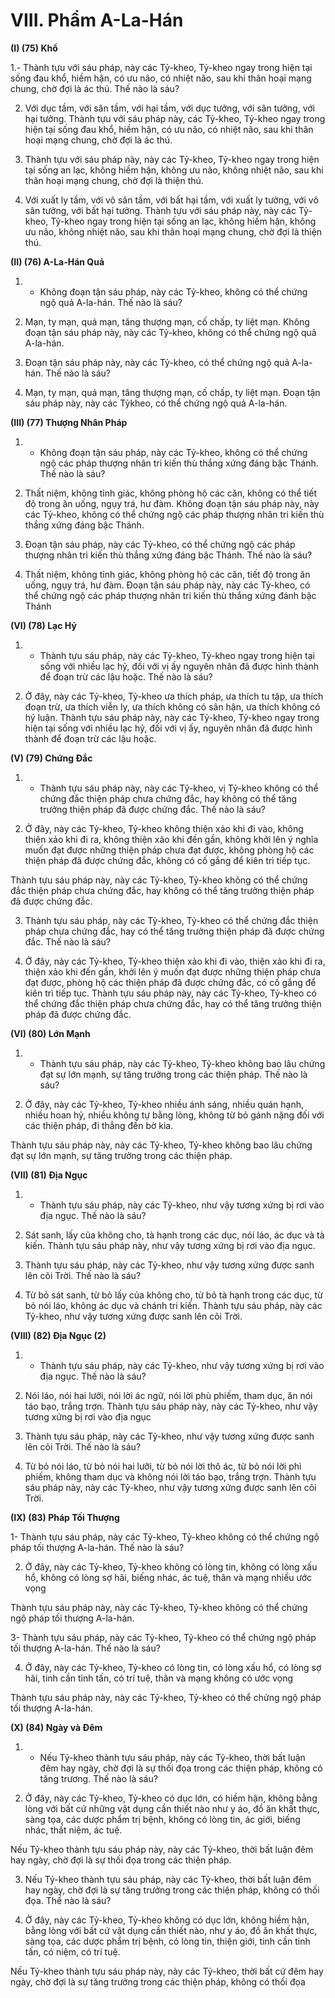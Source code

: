# VIII. Phẩm A-La-Hán

**(I) (75) Khổ**

1.- Thành tựu với sáu pháp, này các Tỷ-kheo, Tỷ-kheo ngay trong hiện tại sống đau khổ, hiềm hận, có
ưu não, có nhiệt não, sau khi thân hoại mạng chung, chờ đợi là ác thú. Thế nào là sáu?

2. Với dục tầm, với sân tầm, với hại tầm, với dục tưởng, với sân tưởng, với hại tưởng. Thành tựu với sáu
pháp này, các Tỷ-kheo, Tỷ-kheo ngay trong hiện tại sống đau khổ, hiềm hận, có ưu não, có nhiệt não,
sau khi thân hoại mạng chung, chờ đợi là ác thú.

3. Thành tựu với sáu pháp này, này các Tỷ-kheo, Tỷ-kheo ngay trong hiện tại sống an lạc, không hiềm
hận, không ưu não, không nhiệt não, sau khi thân hoại mạng chung, chờ đợi là thiện thú.

4. Với xuất ly tầm, với vô sân tầm, với bất hại tầm, với xuất ly tưởng, với vô sân tưởng, với bất hại
tưởng. Thành tựu với sáu pháp này, này các Tỷ-kheo, Tỷ-kheo ngay trong hiện tại sống an lạc, không
hiềm hận, không ưu não, không nhiệt não, sau khi thân hoại mạng chung, chờ đợi là thiện thú.

**(II) (76) A-La-Hán Quả**

1. - Không đoạn tận sáu pháp, này các Tỷ-kheo, không có thể chứng ngộ quả A-la-hán. Thế nào là sáu?

2. Mạn, ty mạn, quá mạn, tăng thượng mạn, cố chấp, ty liệt mạn. Không đoạn tận sáu pháp này, này các
Tỷ-kheo, không có thể chứng ngộ quả A-la-hán.
3. Ðoạn tận sáu pháp này, này các Tỷ-kheo, có thể chứng ngộ quả A-la-hán. Thế nào là sáu?

4. Mạn, ty mạn, quá mạn, tăng thượng mạn, cố chấp, ty liệt mạn. Ðoạn tận sáu pháp này, này các Tỷkheo, có thể chứng ngộ quả A-la-hán.

**(III) (77) Thượng Nhân Pháp**

1. - Không đoạn tận sáu pháp, này các Tỷ-kheo, không có thể chứng ngộ các pháp thượng nhân tri kiến
thù thắng xứng đáng bậc Thánh. Thế nào là sáu?

2. Thất niệm, không tỉnh giác, không phòng hộ các căn, không có thể tiết độ trong ăn uống, ngụy trá, hư
đàm. Không đoạn tận sáu pháp này, này các Tỷ-kheo, không có thể chứng ngộ các pháp thượng nhân tri
kiến thù thắng xứng đáng bậc Thánh.

3. Ðoạn tận sáu pháp, này các Tỷ-kheo, có thể chứng ngộ các pháp thượng nhân tri kiến thù thắng xứng
đáng bậc Thánh. Thế nào là sáu?

4. Thất niệm, không tỉnh giác, không phòng hộ các căn, tiết độ trong ăn uống, ngụy trá, hư đàm. Ðoạn
tận sáu pháp này, này các Tỷ-kheo, có thể chứng ngộ các pháp thượng nhân tri kiến thù thắng xứng đánh
bậc Thánh

**(VI) (78) Lạc Hỷ**

1. - Thành tựu sáu pháp, này các Tỷ-kheo, Tỷ-kheo ngay trong hiện tại sống với nhiều lạc hỷ, đối với vị
ấy nguyên nhân đã được hình thành để đoạn trừ các lậu hoặc. Thế nào là sáu?

2. Ở đây, này các Tỷ-kheo, Tỷ-kheo ưa thích pháp, ưa thích tu tập, ưa thích đoạn trừ, ưa thích viễn ly, ưa
thích không có sân hận, ưa thích không có hý luận. Thành tựu sáu pháp này, này các Tỷ-kheo, Tỷ-kheo
ngay trong hiện tại sống với nhiều lạc hỷ, đối với vị ấy, nguyên nhân đã được hình thành để đoạn trừ các
lậu hoặc.

**(V) (79) Chứng Ðắc**

1. - Thành tựu sáu pháp này, này các Tỷ-kheo, vị Tỷ-kheo không có thể chứng đắc thiện pháp chưa
chứng đắc, hay không có thể tăng trưởng thiện pháp đã được chứng đắc. Thế nào là sáu?

2. Ở đây, này các Tỷ-kheo, Tỷ-kheo không thiện xảo khi đi vào, không thiện xảo khi đi ra, không thiện
xảo khi đến gần, không khởi lên ý nghĩa muốn đạt được những thiện pháp chưa đạt được, không phòng
hộ các thiện pháp đã được chứng đắc, không có cố gắng để kiên trì tiếp tục.

Thành tựu sáu pháp này, này các Tỷ-kheo, Tỷ-kheo không có thể chứng đắc thiện pháp chưa chứng đắc,
hay không có thể tăng trưởng thiện pháp đã được chứng đắc.

3. Thành tựu sáu pháp, này các Tỷ-kheo, Tỷ-kheo có thể chứng đắc thiện pháp chưa chứng đắc, hay có
thể tăng trưởng thiện pháp đã được chứng đắc. Thế nào là sáu?

4. Ở đây, này các Tỷ-kheo, Tỷ-kheo thiện xảo khi đi vào, thiện xảo khi đi ra, thiện xảo khi đến gần, khởi
lên ý muốn đạt được những thiện pháp chưa đạt được, phòng hộ các thiện pháp đã được chứng đắc, có
cố gắng để kiên trì tiếp tục.
Thành tựu sáu pháp này, này các Tỷ-kheo, Tỷ-kheo có thể chứng đắc thiện pháp chưa chứng đắc, hay có
thể tăng trưởng thiện pháp đã được chứng đắc.

**(VI) (80) Lớn Mạnh**

1. - Thành tựu sáu pháp, này các Tỷ-kheo, Tỷ-kheo không bao lâu chứng đạt sự lớn mạnh, sự tăng
trưởng trong các thiện pháp. Thế nào là sáu?

2. Ở đây, này các Tỷ-kheo, Tỷ-kheo nhiều ánh sáng, nhiều quán hạnh, nhiều hoan hỷ, nhiều không tự
bằng lòng, không từ bỏ gánh nặng đối với các thiện pháp, đi thẳng đến bờ kia.

Thành tựu sáu pháp này, này các Tỷ-kheo, Tỷ-kheo không bao lâu chứng đạt sự lớn mạnh, sự tăng
trưởng trong các thiện pháp.

**(VII) (81) Ðịa Ngục**

1. - Thành tựu sáu pháp, này các Tỷ-kheo, như vậy tương xứng bị rơi vào địa ngục. Thế nào là sáu?

2. Sát sanh, lấy của không cho, tà hạnh trong các dục, nói láo, ác dục và tà kiến. Thành tựu sáu pháp
này, như vậy tương xứng bị rơi vào địa ngục.

3. Thành tựu sáu pháp, này các Tỷ-kheo, như vậy tương xứng được sanh lên cõi Trời. Thế nào là sáu?

4. Từ bỏ sát sanh, từ bỏ lấy của không cho, từ bỏ tà hạnh trong các dục, từ bỏ nói láo, không ác dục và
chánh tri kiến. Thành tựu sáu pháp, này các Tỷ-kheo, như vậy tương xứng được sanh lên cõi Trời.

**(VIII) (82) Ðịa Ngục (2)**

1. - Thành tựu sáu pháp, này các Tỷ-kheo, như vậy tương xứng bị rơi vào địa ngục. Thế nào là sáu?

2. Nói láo, nói hai lưỡi, nói lời ác ngữ, nói lời phù phiếm, tham dục, ăn nói táo bạo, trắng trợn. Thành
tựu sáu pháp này, này các Tỷ-kheo, như vậy tương xứng bị rơi vào địa ngục

3. Thành tựu sáu pháp, này các Tỷ-kheo, như vậy tương xứng được sanh lên cõi Trời. Thế nào là sáu?

4. Từ bỏ nói láo, từ bỏ nói hai lưỡi, từ bỏ nói lời thô ác, từ bỏ nói lời phì phiếm, không tham dục và
không nói lời táo bạo, trắng trợn. Thành tựu sáu pháp này, này các Tỷ-kheo, như vậy tương xứng được
sanh lên cõi Trời.

**(IX) (83) Pháp Tối Thượng**

1- Thành tựu sáu pháp, này các Tỷ-kheo, Tỷ-kheo không có thể chứng ngộ pháp tối thượng A-la-hán.
Thế nào là sáu?

2. Ở đây, này các Tỷ-kheo, Tỷ-kheo không có lòng tin, không có lòng xấu hổ, không có lòng sợ hãi,
biếng nhác, ác tuệ, thân và mạng nhiều ước vọng

Thành tựu sáu pháp này, này các Tỷ-kheo, Tỷ-kheo không có thể chứng ngộ pháp tối thượng A-la-hán.

3- Thành tựu sáu pháp, này các Tỷ-kheo, Tỷ-kheo có thể chứng ngộ pháp tối thượng A-la-hán. Thế nào
là sáu?

4. Ở đây, này các Tỷ-kheo, Tỷ-kheo có lòng tin, có lòng xấu hổ, có lòng sợ hãi, tinh cần tinh tấn, có trí
tuệ, thân và mạng không có ước vọng

Thành tựu sáu pháp này, này các Tỷ-kheo, Tỷ-kheo có thể chứng ngộ pháp tối thượng A-la-hán.

**(X) (84) Ngày và Ðêm**

1. - Nếu Tỷ-kheo thành tựu sáu pháp, này các Tỷ-kheo, thời bất luận đêm hay ngày, chờ đợi là sự thối
đọa trong các thiện pháp, không có tăng trương. Thế nào là sáu?

2. Ở đây, này các Tỷ-kheo, Tỷ-kheo có dục lớn, có hiềm hận, không bằng lòng với bất cứ những vật
dụng cần thiết nào như y áo, đồ ăn khất thực, sàng tọa, các dược phẩm trị bệnh, không có lòng tin, ác
giới, biếng nhác, thất niệm, ác tuệ.

Nếu Tỷ-kheo thành tựu sáu pháp này, này các Tỷ-kheo, thời bất luận đêm hay ngày, chờ đợi là sự thối
đọa trong các thiện pháp.

3. Nếu Tỷ-kheo thành tựu sáu pháp, này các Tỷ-kheo, thời bất luận đêm hay ngày, chờ đợi là sự tăng
trưởng trong các thiện pháp, không có thối đọa. Thế nào là sáu?

4. Ở đây, này các Tỷ-kheo, Tỷ-kheo không có dục lớn, không hiềm hận, bằng lòng với bất cứ vật dụng
cần thiết nào, như y áo, đồ ăn khất thực, sàng tọa, các dược phẩm trị bệnh, có lòng tin, thiện giới, tinh
cần tinh tấn, có niệm, có trí tuệ.

Nếu Tỷ-kheo thành tựu sáu pháp này, này các Tỷ-kheo, thời bất cứ đêm hay ngày, chờ đợi là sự tăng
trưởng trong các thiện pháp, không có thối đọa

